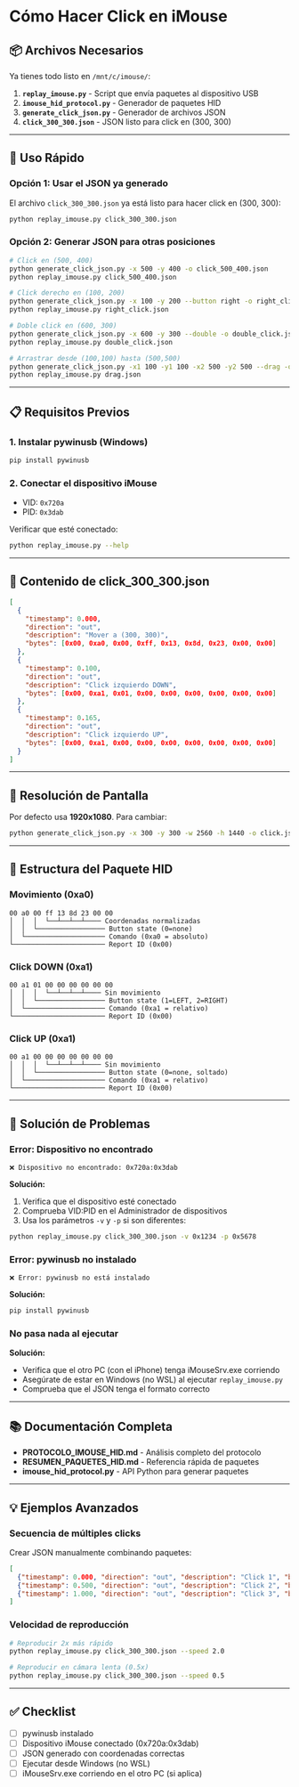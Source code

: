 # Cómo Hacer Click en iMouse

## 📦 Archivos Necesarios

Ya tienes todo listo en `/mnt/c/imouse/`:

1. **`replay_imouse.py`** - Script que envía paquetes al dispositivo USB
2. **`imouse_hid_protocol.py`** - Generador de paquetes HID
3. **`generate_click_json.py`** - Generador de archivos JSON
4. **`click_300_300.json`** - JSON listo para click en (300, 300)

---

## 🚀 Uso Rápido

### Opción 1: Usar el JSON ya generado

El archivo `click_300_300.json` ya está listo para hacer click en (300, 300):

```bash
python replay_imouse.py click_300_300.json
```

### Opción 2: Generar JSON para otras posiciones

```bash
# Click en (500, 400)
python generate_click_json.py -x 500 -y 400 -o click_500_400.json
python replay_imouse.py click_500_400.json

# Click derecho en (100, 200)
python generate_click_json.py -x 100 -y 200 --button right -o right_click.json
python replay_imouse.py right_click.json

# Doble click en (600, 300)
python generate_click_json.py -x 600 -y 300 --double -o double_click.json
python replay_imouse.py double_click.json

# Arrastrar desde (100,100) hasta (500,500)
python generate_click_json.py -x1 100 -y1 100 -x2 500 -y2 500 --drag -o drag.json
python replay_imouse.py drag.json
```

---

## 📋 Requisitos Previos

### 1. Instalar pywinusb (Windows)

```bash
pip install pywinusb
```

### 2. Conectar el dispositivo iMouse

- VID: `0x720a`
- PID: `0x3dab`

Verificar que esté conectado:

```bash
python replay_imouse.py --help
```

---

## 📄 Contenido de click_300_300.json

```json
[
  {
    "timestamp": 0.000,
    "direction": "out",
    "description": "Mover a (300, 300)",
    "bytes": [0x00, 0xa0, 0x00, 0xff, 0x13, 0x8d, 0x23, 0x00, 0x00]
  },
  {
    "timestamp": 0.100,
    "direction": "out",
    "description": "Click izquierdo DOWN",
    "bytes": [0x00, 0xa1, 0x01, 0x00, 0x00, 0x00, 0x00, 0x00, 0x00]
  },
  {
    "timestamp": 0.165,
    "direction": "out",
    "description": "Click izquierdo UP",
    "bytes": [0x00, 0xa1, 0x00, 0x00, 0x00, 0x00, 0x00, 0x00, 0x00]
  }
]
```

---

## 🔧 Resolución de Pantalla

Por defecto usa **1920x1080**. Para cambiar:

```bash
python generate_click_json.py -x 300 -y 300 -w 2560 -h 1440 -o click.json
```

---

## 🎯 Estructura del Paquete HID

### Movimiento (0xa0)
```
00 a0 00 ff 13 8d 23 00 00
│  │  │  └──┴──┴──┴──── Coordenadas normalizadas
│  │  └───────────────── Button state (0=none)
│  └──────────────────── Comando (0xa0 = absoluto)
└─────────────────────── Report ID (0x00)
```

### Click DOWN (0xa1)
```
00 a1 01 00 00 00 00 00 00
│  │  │  └──┴──┴──┴──── Sin movimiento
│  │  └───────────────── Button state (1=LEFT, 2=RIGHT)
│  └──────────────────── Comando (0xa1 = relativo)
└─────────────────────── Report ID (0x00)
```

### Click UP (0xa1)
```
00 a1 00 00 00 00 00 00 00
│  │  │  └──┴──┴──┴──── Sin movimiento
│  │  └───────────────── Button state (0=none, soltado)
│  └──────────────────── Comando (0xa1 = relativo)
└─────────────────────── Report ID (0x00)
```

---

## 🐛 Solución de Problemas

### Error: Dispositivo no encontrado

```
❌ Dispositivo no encontrado: 0x720a:0x3dab
```

**Solución:**
1. Verifica que el dispositivo esté conectado
2. Comprueba VID:PID en el Administrador de dispositivos
3. Usa los parámetros `-v` y `-p` si son diferentes:

```bash
python replay_imouse.py click_300_300.json -v 0x1234 -p 0x5678
```

### Error: pywinusb no instalado

```
❌ Error: pywinusb no está instalado
```

**Solución:**
```bash
pip install pywinusb
```

### No pasa nada al ejecutar

**Solución:**
- Verifica que el otro PC (con el iPhone) tenga iMouseSrv.exe corriendo
- Asegúrate de estar en Windows (no WSL) al ejecutar `replay_imouse.py`
- Comprueba que el JSON tenga el formato correcto

---

## 📚 Documentación Completa

- **PROTOCOLO_IMOUSE_HID.md** - Análisis completo del protocolo
- **RESUMEN_PAQUETES_HID.md** - Referencia rápida de paquetes
- **imouse_hid_protocol.py** - API Python para generar paquetes

---

## 💡 Ejemplos Avanzados

### Secuencia de múltiples clicks

Crear JSON manualmente combinando paquetes:

```json
[
  {"timestamp": 0.000, "direction": "out", "description": "Click 1", "bytes": [...]},
  {"timestamp": 0.500, "direction": "out", "description": "Click 2", "bytes": [...]},
  {"timestamp": 1.000, "direction": "out", "description": "Click 3", "bytes": [...]}
]
```

### Velocidad de reproducción

```bash
# Reproducir 2x más rápido
python replay_imouse.py click_300_300.json --speed 2.0

# Reproducir en cámara lenta (0.5x)
python replay_imouse.py click_300_300.json --speed 0.5
```

---

## ✅ Checklist

- [ ] pywinusb instalado
- [ ] Dispositivo iMouse conectado (0x720a:0x3dab)
- [ ] JSON generado con coordenadas correctas
- [ ] Ejecutar desde Windows (no WSL)
- [ ] iMouseSrv.exe corriendo en el otro PC (si aplica)

